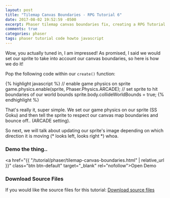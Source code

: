 ```yaml
---
layout: post
title: "Tilemap Canvas Boundaries - RPG Tutorial 6"
date: 2017-08-02 19:52:59 -0500
excerpt: Phaser tilemap canvas boundaries fix, creating a RPG Tutorial 6
comments: true
categories: phaser
tags: phaser tutorial code howto javascript
---
```


Wow, you actually tuned in, I am impressed! As promised, I said we would set our sprite to take into account our canvas boundaries, so here is how we do it!

Pop the following code within our `create()` function:

{% highlight javascript %}
// enable game physics on sprite
game.physics.enable(sprite, Phaser.Physics.ARCADE);
// set sprite to hit boundaries of our world bounds
sprite.body.collideWorldBounds = true;
{% endhighlight %}

That's really it, super simple. We set our game physics on our sprite (SS Goku) and then tell the sprite to respect our canvas map boundaries and bounce off.. (ARCADE setting).

So next, we will talk about updating our sprite's image depending on which direction it is moving (* looks left, looks right *) whoa.

### Demo the thing..
<a href="{{ "/tutorial/phaser/tilemap-canvas-boundaries.html" | relative_url }}" class="btn btn-default" target="_blank" rel="nofollow">Open Demo</a>  

### Download Source Files
If you would like the source files for this tutorial: <a href="/assets/downloads/phaser/tilemap-canvas-boundaries-tutorial_blog.calebnance.com.zip" class="btn btn-default" download>Download source files</a>
